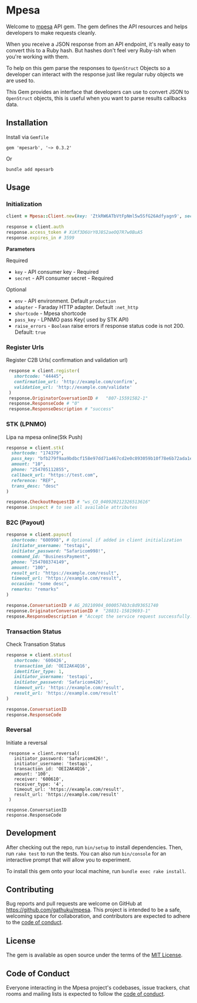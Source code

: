 # Mpesa

Welcome to [mpesa](https://developer.safaricom.co.ke/) API gem. The gem defines the API resources and helps developers to make requests cleanly.

When you receive a JSON response from an API endpoint, it's really easy to convert this to a Ruby hash. But hashes don't feel very Ruby-ish when you're working with them.

To help on this gem parse the responses to `OpenStruct` Objects so a developer can interact with the response just like regular ruby objects we are used to.

This Gem provides an interface that developers can use to convert JSON to `OpenStruct` objects, this is useful when you want to parse results callbacks data.

## Installation

Install via `Gemfile`
```
gem 'mpesarb', '~> 0.3.2'
```

Or
```
bundle add mpesarb
```

## Usage

### Initialization

```ruby
client = Mpesa::Client.new(key: 'ZtkRW6ATbVtFpNml5w5SfG26Adfyagn9', secret: 'dosFI1yQ8bvHEVFw', env: 'sandbox')

response = client.auth
response.access_token # XiKf3D6UrY0J8S2aeOQ7R7w0BuA5
response.expires_in # 3599
```
__Parameters__

Required
- `key` - API consumer key - Required
- `secret` - API consumer secret  - Required

Optional
- `env` - API environment. Default `production`
- `adapter` - Faraday HTTP adapter. Default `:net_http`
- `shortcode` - Mpesa shortcode
- `pass_key` - LPNMO pass Key( used by STK API)
- `raise_errors` - `Boolean` raise errors if response status code is not 200. Default: `true`


### Register Urls

Register C2B Urls( confirmation and validation url)
```ruby
 response = client.register(
   shortcode: "44445",
   confirmation_url: 'http://example.com/confirm',
   validation_url: 'http://example.com/validate'
 )
 response.OriginatorCoversationID #   "807-15591582-1"
 response.ResponseCode # "0"
 response.ResponseDescription # "success"  
```

### STK (LPNMO)

Lipa na mpesa online(Stk Push)

```ruby
response = client.stk(
  shortcode: "174379",
  pass_key: "bfb279f9aa9bdbcf158e97dd71a467cd2e0c893059b10f78e6b72ada1ed2c919", # Optional if passed in client initialization
  amount: "10",
  phone: "254705112855",
  callback_url: "https://test.com",
  reference: "REF",
  trans_desc: "desc"
)

response.CheckoutRequestID # "ws_CO_040920212326513616"
response.inspect # to see all available attributes
```


### B2C (Payout)

```rb
response = client.payout(
  shortcode: "600998", # Optional if added in client initialization
  initiator_username: "testapi",
  initiator_password: "Safaricom998!",
  command_id: "BusinessPayment",
  phone: "254708374149",
  amount: "100",
  result_url: "https://example.com/result",
  timeout_url: "https://example.com/result",
  occasion: "some desc",
  remarks: "remarks"
)

response.ConversationID # AG_20210904_0000574b3c8d93651740
response.OriginatorConversationID #  "28831-15819693-1"
respose.ResponseDescription # "Accept the service request successfully."

```

### Transaction Status
Check Transation Status

```rb
response = client.status(
   shortcode: '600426',
   transaction_id: 'OEI2AK4Q16',
   identifier_type: 1,
   initiator_username: 'testapi',
   initiator_password: 'Safaricom426!',
   timeout_url: 'https://example.com/result',
   result_url: 'https://example.com/result'
)

response.ConversationID
response.ResponseCode
```

### Reversal
Initiate a reversal

```
 response = client.reversal(
   initiator_password: 'Safaricom426!',
   initiator_username: 'testapi',
   transaction_id: 'OEI2AK4Q16',
   amount: '100',
   receiver: '600610',
   receiver_type: '4',
   timeout_url: 'https://example.com/result',
   result_url: 'https://example.com/result'
 )

response.ConversationID
response.ResponseCode

```


## Development

After checking out the repo, run `bin/setup` to install dependencies. Then, run `rake test` to run the tests. You can also run `bin/console` for an interactive prompt that will allow you to experiment.

To install this gem onto your local machine, run `bundle exec rake install`.

## Contributing

Bug reports and pull requests are welcome on GitHub at https://github.com/gathuku/mpesa. This project is intended to be a safe, welcoming space for collaboration, and contributors are expected to adhere to the [code of conduct](https://github.com/gathuku/mpesa/blob/master/CODE_OF_CONDUCT.md).


## License

The gem is available as open source under the terms of the [MIT License](https://opensource.org/licenses/MIT).

## Code of Conduct

Everyone interacting in the Mpesa project's codebases, issue trackers, chat rooms and mailing lists is expected to follow the [code of conduct](https://github.com/gathuku/mpesa/blob/master/CODE_OF_CONDUCT.md).
